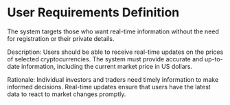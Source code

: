 # User Requirements Definition

The system targets those who want real-time information without the need for registration or their private details.

Description: Users should be able to receive real-time updates on the prices of selected cryptocurrencies. The system must provide accurate and up-to-date information, including the current market price in US dollars.

Rationale: Individual investors and traders need timely information to make informed decisions. Real-time updates ensure that users have the latest data to react to market changes promptly.
